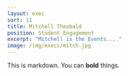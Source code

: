 ```yaml
---
layout: exec
sort: 11
title: Mitchell Theobald
position: Student Engagement
excerpt: "Mitchell is the Events...."
image: /img/execs/mitch.jpg
---
```


This is markdown. You can **bold** things.